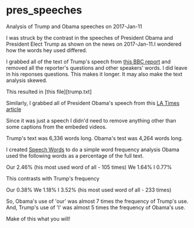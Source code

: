 # pres_speeches
Analysis of Trump and Obama speeches on 2017-Jan-11

I was struck by the contrast in the speeches of President Obama and President Elect Trump as shown on the news on 2017-Jan-11.I wondered how the words hey used differed.

I grabbed all of the text of Trump's speech from [this BBC report](http://www.bbc.co.uk/news/world-us-canada-38536671) and removed all the reporter's questions and other speakers' words. I did leave in his reponses questions. This makes it longer. It may also make the text analysis skewed. 

This resulted in [this file][trump.txt]

Similarly, I grabbed all of President Obama's speech from this [LA Times article](http://www.latimes.com/politics/la-pol-obama-farewell-speech-transcript-20170110-story.html)

Since it was just a speech I didn'd need to remove anything other than some captions from the embeded videos.

Trump's text was 6,336 words long.
Obama's test was 4,264 words long. 

I created [Speech Words](speech_words.py) to do a simple word frequency analysis 
Obama used the following words as a percentage of the full text.

Our	2.46% (his most used word of all - 105 times)
We	1.64% 
I	0.77%

This contrasts with Trump's frequency 

Our	0.38% 
We	1.18%
I	3.52% (his most used word of all - 233 times)

So, Obama's use of 'our' was almost 7 times the frequency of Trump's use.
And, Trump's use of 'I' was almost 5 times the frequency of Obama's use.

Make of this what you will!